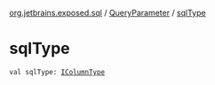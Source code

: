 [org.jetbrains.exposed.sql](../index.md) / [QueryParameter](index.md) / [sqlType](.)

# sqlType

`val sqlType: `[`IColumnType`](../-i-column-type/index.md)